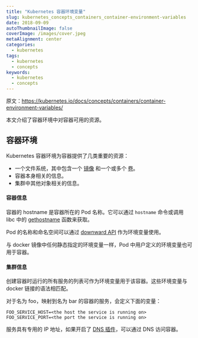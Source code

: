 ```yaml
---
title: "Kubernetes 容器环境变量"
slug: kubernetes_concepts_containers_container-environment-variables
date: 2018-09-09
autoThumbnailImage: false
coverImage: /images/cover.jpeg
metaAlignment: center
categories:
  - kubernetes
tags:
  - kubernetes
  - concepts
keywords:
  - kubernetes
  - concepts
---
```


原文：https://kubernetes.io/docs/concepts/containers/container-environment-variables/

本文介绍了容器环境中对容器可用的资源。

<!--more-->

## 容器环境

Kubernetes 容器环境为容器提供了几类重要的资源：

- 一个文件系统，其中包含一个 [镜像](https://kubernetes.io/docs/concepts/containers/images/) 和一个或多个 [卷](https://kubernetes.io/docs/concepts/storage/volumes/)。
- 容器本身相关的信息。
- 集群中其他对象相关的信息。

#### 容器信息

容器的 hostname 是容器所在的 Pod 名称。它可以通过 `hostname` 命令或调用 libc 中的 [gethostname](http://man7.org/linux/man-pages/man2/gethostname.2.html) 函数来获取。

Pod 的名称和命名空间可以通过 [downward API](https://kubernetes.io/docs/tasks/inject-data-application/downward-api-volume-expose-pod-information/) 作为环境变量使用。

与 docker 镜像中任何静态指定的环境变量一样，Pod 中用户定义的环境变量也可用于容器。

#### 集群信息

创建容器时运行的所有服务的列表可作为环境变量用于该容器。这些环境变量与 docker 链接的语法相匹配。

对于名为 foo，映射到名为 bar 的容器的服务，会定义下面的变量：

```shell
FOO_SERVICE_HOST=<the host the service is running on>
FOO_SERVICE_PORT=<the port the service is running on>
```

服务具有专用的 IP 地址，如果开启了 [DNS 插件](http://releases.k8s.io/master/cluster/addons/dns/)，可以通过 DNS 访问容器。
